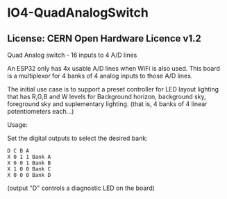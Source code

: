 # IO4-QuadAnalogSwitch
## License: CERN Open Hardware Licence v1.2

Quad Analog switch - 16 inputs to 4 A/D lines

An ESP32 only has 4x usable A/D lines when WiFi is also used.
This board is a multiplexor for 4 banks of 4 analog inputs to those A/D lines.

The initial use case is to support a preset controller for LED layout lighting
that has R,G,B and W levels for Background horizon, background sky, foreground sky and suplementary lighting.
(that is, 4 banks of 4 linear potentiometers each...)

Usage:

Set the digital outputs to select the desired bank:

    D C B A  
    X 0 1 1	Bank A  
    X 0 0 1	Bank B  
    X 1 0 0	Bank C  
    X 0 0 0	Bank D    

(output "D" controls a diagnostic LED on the board)

